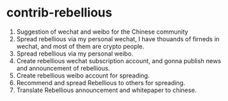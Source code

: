 # contrib-rebellious

1. Suggestion of wechat and weibo for the Chinese community
2. Spread rebellious via my personal wechat, I have thouands of firneds in wechat, and most of them are crypto people. 
3. Spread rebellious via my personal weibo.
4. Create rebellious wechat subscription account, and gonna publish news and announcement of rebellious. 
5. Create rebellious weibo account for spreading.
6. Recommend and spread Rebellious to others for spreading.
7. Translate Rebellious announcement and whitepaper to chinese.
